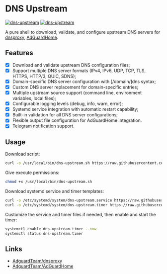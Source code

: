 # DNS Upstream

[![dns-upstream](https://img.shields.io/badge/LICENSE-GPLv3%20Liscense-blue?style=flat-square)](./LICENSE)
[![dns-upstream](https://img.shields.io/badge/GitHub-DNS%20Upstream-blueviolet?style=flat-square&logo=github)](https://github.com/fernvenue/dns-upstream)

A pure shell to download, validate, and configure upstream DNS servers for [dnsproxy](https://github.com/AdguardTeam/dnsproxy), [AdGuardHome](https://github.com/AdguardTeam/AdGuardHome).

## Features

- [x] Download and validate upstream DNS configuration files;
- [x] Support multiple DNS server formats (IPv4, IPv6, UDP, TCP, TLS, HTTPS, HTTP/3, QUIC, SDNS);
- [x] Domain-specific DNS server configuration with [/domain/]dns syntax;
- [x] Custom DNS server replacement for domain-specific entries;
- [x] Multiple upstream source support (command line, environment variables, local files);
- [x] Configurable logging levels (debug, info, warn, error);
- [x] Systemd service integration with automatic restart capability;
- [x] Built-in validation for all DNS server configurations;
- [x] Flexible output file configuration for AdGuardHome integration.
- [x] Telegram notification support.

## Usage

Download script:

```bash
curl -o /usr/local/bin/dns-upstream.sh https://raw.githubusercontent.com/fernvenue/dns-upstream/master/dns-upstream.sh
```

Give execute permissions:

```bash
chmod +x /usr/local/bin/dns-upstream.sh
```

Download systemd service and timer templates:

```bash
curl -o /etc/systemd/system/dns-upstream.service https://raw.githubusercontent.com/fernvenue/dns-upstream/master/dns-upstream.service
curl -o /etc/systemd/system/dns-upstream.timer https://raw.githubusercontent.com/fernvenue/dns-upstream/master/dns-upstream.timer
```

Customize the service and timer files if needed, then enable and start the timer:

```bash
systemctl enable dns-upstream.timer --now
systemctl status dns-upstream.timer
```

## Links

- [AdguardTeam/dnsproxy](https://github.com/AdguardTeam/dnsproxy)
- [AdguardTeam/AdGuardHome](https://github.com/AdguardTeam/AdGuardHome)
